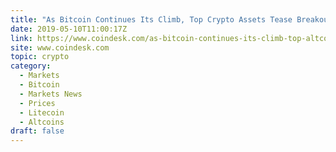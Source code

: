 ```yaml
---
title: "As Bitcoin Continues Its Climb, Top Crypto Assets Tease Breakouts"
date: 2019-05-10T11:00:17Z
link: https://www.coindesk.com/as-bitcoin-continues-its-climb-top-altcoins-also-tease-breakout?utm_medium=RSS&utm_source=hune
site: www.coindesk.com
topic: crypto
category:
  - Markets
  - Bitcoin
  - Markets News
  - Prices
  - Litecoin
  - Altcoins
draft: false
---
```


